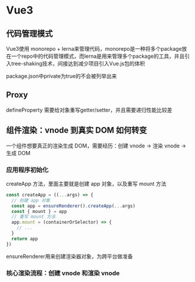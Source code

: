 # Vue3

## 代码管理模式

Vue3使用 monorepo + lerna来管理代码，monorepo是一种将多个package放在一个repo中的代码管理模式，而lerna是用来管理多个package的工具，并且引入tree-shaking技术，间接达到减少项目引入Vue.js包的体积

package.json中private为true的不会被列举出来

## Proxy

defineProperty 需要给对象重写getter/setter，并且需要递归性能比较差

## 组件渲染：vnode 到真实 DOM 如何转变

一个组件想要真正的渲染生成 DOM，需要经历：创建 vnode -> 渲染 vnode -> 生成 DOM

### 应用程序初始化

createApp 方法，里面主要就是创建 app 对象，以及重写 mount 方法

```js
const createApp = ((...args) => {
  // 创建 app 对象
  const app = ensureRenderer().createApp(...args)
  const { mount } = app
  // 重写 mount 方法
  app.mount = (containerOrSelector) => {
    // ...
  }
  return app
})
```

ensureRenderer用来创建渲染器对象，为跨平台做准备

### 核心渲染流程：创建 vnode 和渲染 vnode
